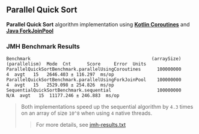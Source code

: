 ## Parallel Quick Sort
**Parallel Quick Sort** algorithm implementation using [**Kotlin Coroutines**](https://kotlinlang.org/docs/coroutines-overview.html) and [**Java ForkJoinPool**](https://docs.oracle.com/javase/8/docs/api/java/util/concurrent/ForkJoinPool.html)

### JMH Benchmark Results
```
Benchmark                                             (arraySize)  (parallelism)  Mode  Cnt      Score     Error  Units
ParallelQuickSortBenchmark.parallelUsingCoroutines      100000000              4  avgt   15   2646.403 ± 116.297  ms/op
ParallelQuickSortBenchmark.parallelUsingForkJoinPool    100000000              4  avgt   15   2529.098 ± 254.826  ms/op
SequentialQuickSortBenchmark.sequential                 100000000            N/A  avgt   15  11177.246 ± 246.883  ms/op
```
> Both implementations speed up the sequential algorithm by `4.3` times on an array of size `10^8` when using `4` native threads.
> > For more details, see [jmh-results.txt](src/jmh/resources/jmh-results.txt)